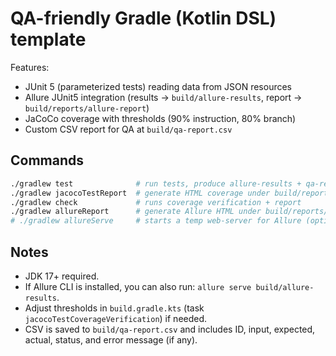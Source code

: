 # QA-friendly Gradle (Kotlin DSL) template

Features:

- JUnit 5 (parameterized tests) reading data from JSON resources
- Allure JUnit5 integration (results -> `build/allure-results`, report -> `build/reports/allure-report`)
- JaCoCo coverage with thresholds (90% instruction, 80% branch)
- Custom CSV report for QA at `build/qa-report.csv`

## Commands

```bash
./gradlew test              # run tests, produce allure-results + qa-report.csv
./gradlew jacocoTestReport  # generate HTML coverage under build/reports/jacoco/test/html
./gradlew check             # runs coverage verification + report
./gradlew allureReport      # generate Allure HTML under build/reports/allure-report
# ./gradlew allureServe     # starts a temp web-server for Allure (optional)
```

## Notes

- JDK 17+ required.
- If Allure CLI is installed, you can also run: `allure serve build/allure-results`.
- Adjust thresholds in `build.gradle.kts` (task `jacocoTestCoverageVerification`) if needed.
- CSV is saved to `build/qa-report.csv` and includes ID, input, expected, actual, status, and error message (if any).
